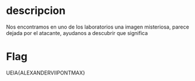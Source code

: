# descripcion

Nos encontramos en uno de los laboratorios una imagen misteriosa, parece dejada por el atacante, ayudanos a descubrir que significa

# Flag

UEIA{ALEXANDERVIIPONTMAX}
